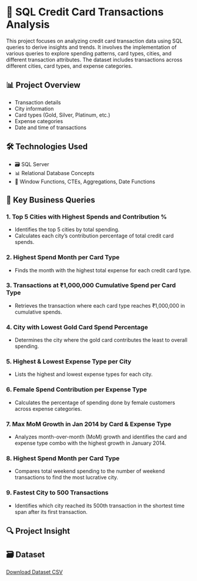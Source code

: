 # 🧮 SQL Credit Card Transactions Analysis
This project focuses on analyzing credit card transaction data using SQL queries to derive insights and trends. It involves the implementation of various queries to explore spending patterns, card types, cities, and different transaction attributes. The dataset includes transactions across different cities, card types, and expense categories.

## 📊 Project Overview
- Transaction details
- City information
- Card types (Gold, Silver, Platinum, etc.)
- Expense categories
- Date and time of transactions

## 🛠️ Technologies Used
- 🗃️ SQL Server
- 📊 Relational Database Concepts
- 📝 Window Functions, CTEs, Aggregations, Date Functions

## 🧾 Key Business Queries
### 1. Top 5 Cities with Highest Spends and Contribution %
 - Identifies the top 5 cities by total spending.
 - Calculates each city’s contribution percentage of total credit card spends.
### 2. Highest Spend Month per Card Type
 - Finds the month with the highest total expense for each credit card type.
### 3. Transactions at ₹1,000,000 Cumulative Spend per Card Type
 - Retrieves the transaction where each card type reaches ₹1,000,000 in cumulative spends.
### 4. City with Lowest Gold Card Spend Percentage
 - Determines the city where the gold card contributes the least to overall spending.
### 5. Highest & Lowest Expense Type per City
 - Lists the highest and lowest expense types for each city.
### 6. Female Spend Contribution per Expense Type
 - Calculates the percentage of spending done by female customers across expense categories.
### 7. Max MoM Growth in Jan 2014 by Card & Expense Type
 - Analyzes month-over-month (MoM) growth and identifies the card and expense type combo with the highest growth in January 2014.
### 8. Highest Spend Month per Card Type
 - Compares total weekend spending to the number of weekend transactions to find the most lucrative city.
### 9. Fastest City to 500 Transactions
 - Identifies which city reached its 500th transaction in the shortest time span after its first transaction.
   
## 🔍 Project Insight

## 🗃️ Dataset
[Download Dataset CSV](https://github.com/subhra8888/SQL-Data-Analysis-on-Credit-Card-Transactions/blob/main/credit_card_transcations.csv)
